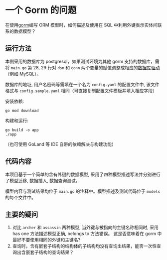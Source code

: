 # 一个 Gorm 的问题

在使用[gorm](https://gorm.io/)编写 ORM 模型时，如何描述及使用在 SQL 中利用外键表示实体间联系的数据模型？

## 运行方法

本例采用的数据库为 postgresql，如果测试环境为其他 gorm 支持的数据库，需将 `main.go` 第 28, 29 行对 `dsn` 和 `conn` 两个变量的赋值调整成相应的[数据库驱动](https://gorm.io/docs/connecting_to_the_database.html)（例如 MySQL）。

数据库的地址, 用户名密码等需填在一个名为 `config.yaml` 的配置文件中, 该文件格式与 `config.sample.yaml` 相同（可直接复制配置文件模板并填入相应字段）

安装依赖:

```shell
go mod download
```

构建和运行:
```shell
go build -o app
./app
```

（也可使用 GoLand 等 IDE 自带的依赖解决与构建功能）

## 代码内容

本项目基于一个简单的含有外键的数据模型, 采用了四种模型描述写法并分别进行了模型迁移, 数据插入, 数据查询测试。

模型内容与测试结果均位于 `main.go` 的注释中。模型描述及测试代码位于 `models` 的每个文件中。

## 主要的疑问

1. 对比 `archer` 和 `assassin` 两种模型, 当外键与被指向的主键名称相同时, 采用 has one 方法描述模型正确, belongs to 方法错误。
  这是否意味着在 gorm 中最好不要使用相同的外键和主键名?
2. 查询时，含有嵌套子结构的结构体的子结构均没有查询出结果，能否一次性查询出含嵌套子结构的查询结果？

